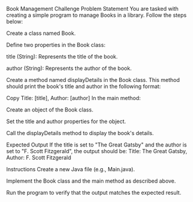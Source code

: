Book Management Challenge
Problem Statement
You are tasked with creating a simple program to manage Books in a library. Follow the steps below:

Create a class named Book.

Define two properties in the Book class:

title (String): Represents the title of the book.

author (String): Represents the author of the book.

Create a method named displayDetails in the Book class. This method should print the book's title and author in the following format:

Copy
Title: [title], Author: [author]
In the main method:

Create an object of the Book class.

Set the title and author properties for the object.

Call the displayDetails method to display the book's details.

Expected Output
If the title is set to "The Great Gatsby" and the author is set to "F. Scott Fitzgerald", the output should be:
Title: The Great Gatsby, Author: F. Scott Fitzgerald

Instructions
Create a new Java file (e.g., Main.java).

Implement the Book class and the main method as described above.

Run the program to verify that the output matches the expected result.
